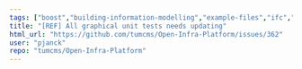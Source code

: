```yaml
---
tags: ["boost","building-information-modelling","example-files","ifc","infrastructure","okstra","point-cloud","refactoring"]
title: "[REF] All graphical unit tests needs updating"
html_url: "https://github.com/tumcms/Open-Infra-Platform/issues/362"
user: "pjanck"
repo: "tumcms/Open-Infra-Platform"
---
```


